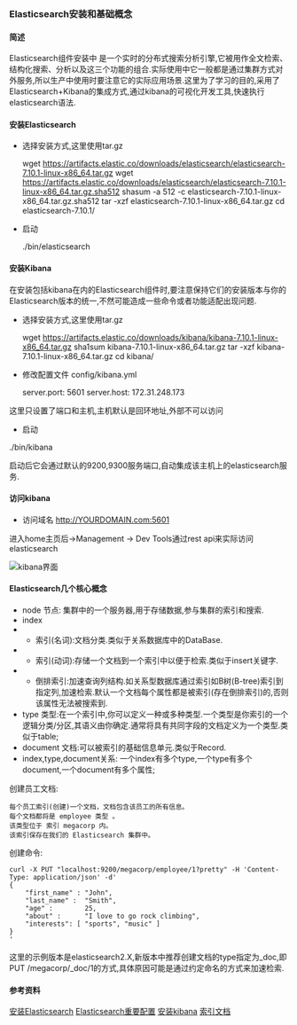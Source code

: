 ### Elasticsearch安装和基础概念 ###

#### 简述 ####
Elasticsearch组件安装中 是一个实时的分布式搜索分析引擎,它被用作全文检索、结构化搜索、分析以及这三个功能的组合.实际使用中它一般都是通过集群方式对外服务,所以生产中使用时要注意它的实际应用场景.这里为了学习的目的,采用了Elasticsearch+Kibana的集成方式,通过kibana的可视化开发工具,快速执行elasticsearch语法.

#### 安装Elasticsearch ####

- 选择安装方式,这里使用tar.gz

	wget https://artifacts.elastic.co/downloads/elasticsearch/elasticsearch-7.10.1-linux-x86_64.tar.gz
	wget https://artifacts.elastic.co/downloads/elasticsearch/elasticsearch-7.10.1-linux-x86_64.tar.gz.sha512
	shasum -a 512 -c elasticsearch-7.10.1-linux-x86_64.tar.gz.sha512 
	tar -xzf elasticsearch-7.10.1-linux-x86_64.tar.gz
	cd elasticsearch-7.10.1/ 

- 启动

	./bin/elasticsearch

#### 安装Kibana ####

在安装包括kibana在内的Elasticsearch组件时,要注意保持它们的安装版本与你的Elasticsearch版本的统一,不然可能造成一些命令或者功能适配出现问题.

- 选择安装方式,这里使用tar.gz

    wget https://artifacts.elastic.co/downloads/kibana/kibana-7.10.1-linux-x86_64.tar.gz
    sha1sum kibana-7.10.1-linux-x86_64.tar.gz 
    tar -xzf kibana-7.10.1-linux-x86_64.tar.gz
    cd kibana/ 

- 修改配置文件 config/kibana.yml

	server.port: 5601
	server.host: 172.31.248.173  

这里只设置了端口和主机,主机默认是回环地址,外部不可以访问

- 启动

./bin/kibana

启动后它会通过默认的9200,9300服务端口,自动集成该主机上的elasticsearch服务.

#### 访问kibana ####

- 访问域名 http://YOURDOMAIN.com:5601

进入home主页后->Management -> Dev Tools通过rest api来实际访问elasticsearch

![kibana界面](https://img2020.cnblogs.com/blog/1096086/202101/1096086-20210119230855896-2141746786.png)

#### Elasticsearch几个核心概念 ####

- node 节点: 集群中的一个服务器,用于存储数据,参与集群的索引和搜索.
- index 
- - 索引(名词):文档分类.类似于关系数据库中的DataBase.
- - 索引(动词):存储一个文档到一个索引中以便于检索.类似于insert关键字.
- - 倒排索引:加速查询列结构.如关系型数据库通过索引如B树(B-tree)索引到指定列,加速检索.默认一个文档每个属性都是被索引(存在倒排索引)的,否则该属性无法被搜索到.
- type 类型:在一个索引中,你可以定义一种或多种类型.一个类型是你索引的一个逻辑分类/分区,其语义由你确定.通常将具有共同字段的文档定义为一个类型.类似于table;
- document 文档:可以被索引的基础信息单元.类似于Record.
- index,type,document关系:
	一个index有多个type,一个type有多个document,一个document有多个属性;

创建员工文档:

	每个员工索引(创建)一个文档，文档包含该员工的所有信息。
	每个文档都将是 employee 类型 。
	该类型位于 索引 megacorp 内。
	该索引保存在我们的 Elasticsearch 集群中。

创建命令:

	curl -X PUT "localhost:9200/megacorp/employee/1?pretty" -H 'Content-Type: application/json' -d'
	{
	    "first_name" : "John",
	    "last_name" :  "Smith",
	    "age" :        25,
	    "about" :      "I love to go rock climbing",
	    "interests": [ "sports", "music" ]
	}
	'

这里的示例版本是elasticsearch2.X,新版本中推荐创建文档的type指定为_doc,即PUT /megacorp/_doc/1的方式,具体原因可能是通过约定命名的方式来加速检索.

#### 参考资料 ####
[安装Elasticsearch](https://www.elastic.co/guide/en/elasticsearch/reference/7.10/targz.html)
[Elasticsearch重要配置](https://www.elastic.co/guide/en/elasticsearch/reference/7.10/important-settings.html)
[安装kibana](https://www.elastic.co/guide/cn/kibana/current/install.html)
[索引文档](https://www.elastic.co/guide/cn/elasticsearch/guide/current/_indexing_employee_documents.html)
